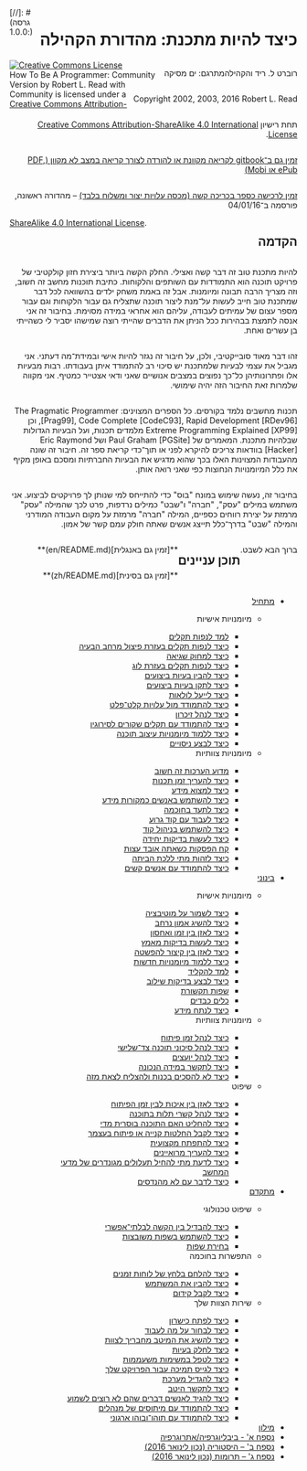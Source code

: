 <h1 align="right" dir="rtl" style="float: right !important;">כיצד להיות מתכנת:  מהדורת הקהילה</h1>
[//]: # (גרסה :1.0.0)
<p align="right" dir="rtl" style="float: right !important;">רוברט ל. ריד והקהילה</p>

<p align="right" dir="rtl" style="float: right !important;">מתרגם: ים מסיקה</p>

<p align="right" dir="rtl" style="float: right !important;">Copyright 2002, 2003, 2016 Robert L. Read</p>

<p align="right" dir="rtl" style="float: right !important;">תחת רישיון <a href="http://creativecommons.org/licenses/by-sa/4.0/">Creative Commons Attribution-ShareAlike 4.0 International License</a>.</p>

<p align="right" dir="rtl" style="float: right !important;"><a href="https://www.gitbook.com/book/braydie/how-to-be-a-programmer/details">זמין גם ב־gitbook לקריאה מקוונת או להורדה לצורך קריאה במצב לא מקוון (PDF, ePub או Mobi)</a></p>

<p align="right" dir="rtl" style="float: right !important;"><a href="http://www.blurb.com/b/6999069-how-to-be-a-programmer">זמין לרכישה כספר בכריכה קשה (מכסה עלויות יצור ומשלוח בלבד)</a> – מהדורה ראשונה, פורסמה ב־04/01/16

<h2 align="right" dir="rtl" style="float: right !important;">הקדמה</h2>

<p align="right" dir="rtl" style="float: right !important;">להיות מתכנת טוב זה דבר קשה ואצילי. החלק הקשה ביותר ביצירת חזון קולקטיבי של פרויקט תוכנה הוא התמודדות עם השותפים והלקוחות. כתיבת תוכנות מחשב זה חשוב, וזה מצריך הרבה תבונה ומיומנות. אבל זה באמת משחק ילדים בהשוואה לכל דבר שמתכנת טוב חייב לעשות על־מנת ליצור תוכנה שתצליח גם עבור הלקוחות וגם עבור מספר עצום של עמיתים לעבודה, עליהם הוא אחראי במידה מסוימת. בחיבור זה אני אנסה לתמצת בבהירות ככל הניתן את הדברים שהייתי רוצה שמישהו יסביר לי כשהייתי בן עשרים ואחת.</p>

<p align="right" dir="rtl" style="float: right !important;">זהו דבר מאוד סובייקטיבי, ולכן, על חיבור זה נגזר להיות אישי ובמידת־מה דעתני. אני מגביל את עצמי לבעיות שלמתכנת יש סיכוי רב להתמודד איתן בעבודתו. רבות מבעיות אלו ופתרונותיהן כל־כך נפוצים במצבים אנושיים שאני ודאי אצטייר כמטיף. אני מקווה שלמרות זאת החיבור הזה יהיה שימושי.</p>

<p align="right" dir="rtl" style="float: right !important;">תכנות מחשבים נלמד בקורסים. כל הספרים המצוינים: The Pragmatic Programmer [Prag99], Code Complete [CodeC93], Rapid Development [RDev96], וכן Extreme Programming Explained [XP99] מלמדים תכנות, ועל הבעיות הגדולות שבלהיות מתכנת. המאמרים של Paul Graham [PGSite] ושל Eric Raymond [Hacker] בוודאות צריכים להיקרא לפני או תוך־כדי קריאת ספר זה. חיבור זה שונה מהעבודות המצוינות האלו בכך שהוא מדגיש את הבעיות החברתיות ומסכם באופן מקיף את כלל המיומנויות הנחוצות כפי שאני רואה אותן.</p>

<p align="right" dir="rtl" style="float: right !important;">בחיבור זה, נעשה שימוש במונח "בוס" כדי להתייחס למי שנותן לך פרויקטים לביצוע. אני משתמש במילים "עסק", "חברה" ו"שבט" כמילים נרדפות, פרט לכך שהמילה "עסק" מרמזת על יצירת רווחים כספיים, המילה "חברה" מרמזת על מקום העבודה המודרני והמילה "שבט" בדרך־כלל תייצג אנשים שאתה חולק עמם קשר של אמון.</p>

<p align="right" dir="rtl" style="float: right !important;">ברוך הבא לשבט.</p>

<h2 align="right" dir="rtl" style="float: right !important;">תוכן עניינים</h2>

<p align="right" dir="rtl" style="float: right !important;">**[זמין גם באנגלית](en/README.md)**

<p align="right" dir="rtl" style="float: right !important;">**[זמין גם בסינית](zh/README.md)**

<ul align="right" dir="rtl" style="float: right !important;">
<li><a href="he/1-Beginner">מתחיל</a></li>
    <ul>
    <li>מיומנויות אישיות</li>
        <ul>
            <li><a href="he/1-Beginner/Personal-Skills/01-Learn To Debug.md">למד לנפות תקלים</a></li>
            <li><a href="he/1-Beginner/Personal-Skills/02-How to Debug by Splitting the Problem Space.md">כיצד לנפות תקלים בעזרת פיצול מרחב הבעיה</a></li>
            <li><a href="he/1-Beginner/Personal-Skills/03-How to Remove an Error.md">כיצד למחוק שגיאה</a></li>
            <li><a href="he/1-Beginner/Personal-Skills/04-How to Debug Using a Log.md">כיצד לנפות תקלים בעזרת לוג</a></li>
            <li><a href="he/1-Beginner/Personal-Skills/05-How to Understand Performance Problems.md">כיצד להבין בעיות ביצועים</a></li>
            <li><a href="he/1-Beginner/Personal-Skills/06-How to Fix Performance Problems.md">כיצד לתקן בעיות ביצועים</a></li>
            <li><a href="he/1-Beginner/Personal-Skills/07-How to Optimize Loops.md">כיצד לייעל לולאות</a></li>
            <li><a href="he/1-Beginner/Personal-Skills/08-How to Deal with IO Expense.md">כיצד להתמודד מול עלויות קלט־פלט</a></li>
            <li><a href="he/1-Beginner/Personal-Skills/09-How to Manage Memory.md">כיצד לנהל זיכרון</a></li>
            <li><a href="he/1-Beginner/Personal-Skills/10-How to Deal with Intermittent Bugs.md">כיצד להתמודד עם תקלים שקורים לסירוגין</a></li>
            <li><a href="he/1-Beginner/Personal-Skills/11-How to Learn Design Skills.md">כיצד ללמוד מיומנויות עיצוב תוכנה</a></li>
            <li><a href="he/1-Beginner/Personal-Skills/12-How to Conduct Experiments.md">כיצד לבצע ניסויים</a></li>
        </ul>
    <li>מיומנויות צוותיות</li>
        <ul>
            <li><a href="he/1-Beginner/Team-Skills/01-Why Estimation is Important.md">מדוע הערכות זה חשוב</a></li>
            <li><a href="he/1-Beginner/Team-Skills/02-How to Estimate Programming Time.md">כיצד להעריך זמן תכנות</a></li>
            <li><a href="he/1-Beginner/Team-Skills/03-How to Find Out Information.md">כיצד למצוא מידע</a></li>
            <li><a href="he/1-Beginner/Team-Skills/04-How to Utilize People as Information Sources.md">כיצד להשתמש באנשים כמקורות מידע</a></li>
            <li><a href="he/1-Beginner/Team-Skills/05-How to Document Wisely.md">כיצד לתעד בחוכמה</a></li>
            <li><a href="he/1-Beginner/Team-Skills/06-How to Work with Poor Code.md">כיצד לעבוד עם קוד גרוע</a></li>
            <li><a href="he/1-Beginner/Team-Skills/07-How to Use Source Code Control.md">כיצד להשתמש בניהול קוד</a></li>
            <li><a href="he/1-Beginner/Team-Skills/08-How to Unit Test.md">כיצד לעשות בדיקות יחידה</a></li>
            <li><a href="he/1-Beginner/Team-Skills/09-Take Breaks when Stumped.md">קח הפסקות כשאתה אובד עצות</a></li>
            <li><a href="he/1-Beginner/Team-Skills/10-How to Recognize When to Go Home.md">כיצד לזהות מתי ללכת הביתה</a></li>
            <li><a href="he/1-Beginner/Team-Skills/11-How to Deal with Difficult People.md">כיצד להתמודד עם אנשים קשים</a></li>
        </ul>
    </ul>
<li><a href="he/2-Intermediate">בינוני</a></li>
    <ul>
    <li>מיומנויות אישיות</li>
        <ul>
            <li><a href="he/2-Intermediate/Personal-Skills/01-How to Stay Motivated.md">כיצד לשמור על מוטיבציה</a></li>
            <li><a href="he/2-Intermediate/Personal-Skills/02-How to be Widely Trusted.md">כיצד להשיג אמון נרחב</a></li>
            <li><a href="he/2-Intermediate/Personal-Skills/03-How to Tradeoff Time vs Space.md">כיצד לאזן בין זמן ואחסון</a></li>
            <li><a href="he/2-Intermediate/Personal-Skills/04-How to Stress Test.md">כיצד לעשות בדיקות מאמץ</a></li>
            <li><a href="he/2-Intermediate/Personal-Skills/05-How to Balance Brevity and Abstraction.md">כיצד לאזן בין קיצור להפשטה</a></li>
            <li><a href="he/2-Intermediate/Personal-Skills/06-How to Learn New Skills.md">כיצד ללמוד מיומנויות חדשות</a></li>
            <li><a href="he/2-Intermediate/Personal-Skills/07-Learn to Type.md">למד להקליד</a></li>
            <li><a href="he/2-Intermediate/Personal-Skills/08-How to Do Integration Testing.md">כיצד לבצע בדיקות שילוב</a></li>
            <li><a href="he/2-Intermediate/Personal-Skills/09-Communication Languages.md">שפות תקשורת</a></li>
            <li><a href="he/2-Intermediate/Personal-Skills/10-Heavy Tools.md">כלים כבדים</a></li>
            <li><a href="he/2-Intermediate/Personal-Skills/11-How to analyze data.md">כיצד לנתח מידע</a></li>
        </ul>
    <li>מיומנויות צוותיות</li>
        <ul>
            <li><a href="he/2-Intermediate/Team-Skills/01-How to Manage Development Time.md">כיצד לנהל זמן פיתוח</a></li>
            <li><a href="he/2-Intermediate/Team-Skills/02-How to Manage Third-Party Software Risks.md">כיצד לנהל סיכוני תוכנה צד־שלישי</a></li>
            <li><a href="he/2-Intermediate/Team-Skills/03-How to Manage Consultants.md">כיצד לנהל יועצים</a></li>
            <li><a href="he/2-Intermediate/Team-Skills/04-How to Communicate the Right Amount.md">כיצד לתקשר במידה הנכונה</a></li>
            <li><a href="he/2-Intermediate/Team-Skills/05-How to Disagree Honestly and Get Away with It.md">כיצד לא להסכים בכנות ולהצליח לצאת מזה</a></li>
        </ul>
    <li>שיפוט</li>
        <ul>
            <li><a href="he/2-Intermediate/Judgment/01-How to Tradeoff Quality Against Development Time.md">כיצד לאזן בין איכות לבין זמן הפיתוח</a></li>
            <li><a href="he/2-Intermediate/Judgment/02-How to Manage Software System Dependence.md">כיצד לנהל קשרי תלות בתוכנה</a></li>
            <li><a href="he/2-Intermediate/Judgment/03-How to Decide if Software is Too Immature.md">כיצד להחליט האם התוכנה בוסרית מדי</a></li>
            <li><a href="he/2-Intermediate/Judgment/04-How to Make a Buy vs Build Decision.md">כיצד לקבל החלטות קנייה או פיתוח בעצמך</a></li>
            <li><a href="he/2-Intermediate/Judgment/05-How to Grow Professionally.md">כיצד להתפתח מקצועית</a></li>
            <li><a href="he/2-Intermediate/Judgment/06-How to Evaluate Interviewees.md">כיצד להעריך מרואיינים</a></li>
            <li><a href="he/2-Intermediate/Judgment/07-How to Know When to Apply Fancy Computer Science.md">כיצד לדעת מתי להחיל תעלולים מגונדרים של מדעי המחשב</a></li>
            <li><a href="he/2-Intermediate/Judgment/08-How to Talk to Non-Engineers.md">כיצד לדבר עם לא מהנדסים</a></li>
        </ul>
    </ul>
<li><a href="he/3-Advanced">מתקדם</a></li>
    <ul>
    <li>שיפוט טכנולוגי</li>
        <ul>
        <li><a href="he/3-Advanced/Technical-Judgment/01-How to Tell the Hard From the Impossible.md">כיצד להבדיל בין הקשה לבלתי־אפשרי</a></li>
        <li><a href="he/3-Advanced/Technical-Judgment/02-How to Utilize Embedded Languages.md">כיצד להשתמש בשפות משובצות</a></li>
        <li><a href="he/3-Advanced/Technical-Judgment/03-Choosing Languages.md">בחירת שפות</a></li>
        </ul>
    <li>התפשרות בחוכמה</li>
        <ul>
        <li><a href="he/3-Advanced/Compromising-Wisely/01-How to Fight Schedule Pressure.md">כיצד להלחם בלחץ של לוחות זמנים</a></li>
        <li><a href="he/3-Advanced/Compromising-Wisely/02-How to Understand the User.md">כיצד להבין את המשתמש</a></li>
        <li><a href="he/3-Advanced/Compromising-Wisely/03-How to Get a Promotion.md">כיצד לקבל קידום</a></li>
        </ul>
    <li>שירות הצוות שלך</li>
        <ul>
        <li><a href="he/3-Advanced/Serving-Your-Team/01-How to Develop Talent.md">כיצד לפתח כישרון</a></li>
        <li><a href="he/3-Advanced/Serving-Your-Team/02-How to Choose What to Work On.md">כיצד לבחור על מה לעבוד</a></li>
        <li><a href="he/3-Advanced/Serving-Your-Team/03-How to Get the Most From Your Teammates.md">כיצד להשיג את המיטב מחבריך לצוות</a></li>
        <li><a href="he/3-Advanced/Serving-Your-Team/04-How to Divide Problems Up.md">כיצד לחלק בעיות</a></li>
        <li><a href="he/3-Advanced/Serving-Your-Team/05-How to Handle Boring Tasks.md">כיצד לטפל במשימות משעממות</a></li>
        <li><a href="he/3-Advanced/Serving-Your-Team/06-How to Gather Support for a Project.md">כיצד לגייס תמיכה עבור הפרויקט שלך</a></li>
        <li><a href="he/3-Advanced/Serving-Your-Team/07-How to Grow a System.md">כיצד להגדיל מערכת</a></li>
        <li><a href="he/3-Advanced/Serving-Your-Team/08-How to Communicate Well.md">כיצד לתקשר היטב</a></li>
        <li><a href="he/3-Advanced/Serving-Your-Team/09-How to Tell People Things They Don't Want to Hear.md">כיצד להגיד לאנשים דברים שהם לא רוצים לשמוע</a></li>
        <li><a href="he/3-Advanced/Serving-Your-Team/10-How to Deal with Managerial Myths.md">כיצד להתמודד עם מיתוסים של מנהלים</a></li>
        <li><a href="he/3-Advanced/Serving-Your-Team/11-How to Deal with Organizational Chaos.md">כיצד להתמודד עם תוהו־ובוהו ארגוני</a></li>
        </ul>
    </ul>
<li><a href="he/GLOSSARY.md">מילון</a></li>
<li><a href="he/5-Bibliography.md">נספח א' - ביבליוגרפיה/אתרוגרפיה</a></li>
<li><a href="he/6-History.md">נספח ב' – היסטוריה (נכון לינואר 2016)</a></li>
<li><a href="he/7-Contributions.md">נספח ג' – תרומות (נכון לינואר 2016)</a></li>
</ul>

<a rel="license" href="http://creativecommons.org/licenses/by-sa/4.0/"><img alt="Creative Commons License" style="border-width:0" src="https://i.creativecommons.org/l/by-sa/4.0/88x31.png" /></a><br /><span xmlns:dct="http://purl.org/dc/terms/" href="http://purl.org/dc/dcmitype/Text" property="dct:title" rel="dct:type">How To Be A Programmer: Community Version</span> by <span xmlns:cc="http://creativecommons.org/ns#" property="cc:attributionName">Robert L. Read with Community</span> is licensed under a <a rel="license" href="http://creativecommons.org/licenses/by-sa/4.0/">Creative Commons Attribution-ShareAlike 4.0 International License</a>.
</span>
